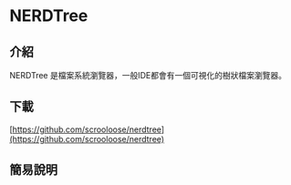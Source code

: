 # NERDTree

## 介紹

NERDTree 是檔案系統瀏覽器，一般IDE都會有一個可視化的樹狀檔案瀏覽器。

## 下載

[https://github.com/scrooloose/nerdtree](https://github.com/scrooloose/nerdtree)

## 簡易說明



